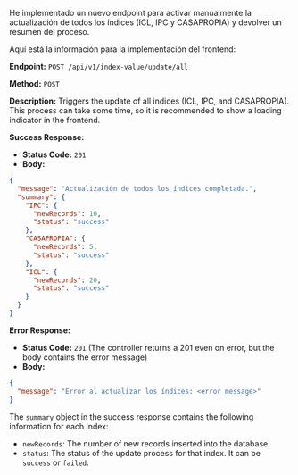 He implementado un nuevo endpoint para activar manualmente la actualización de todos los índices (ICL, IPC y CASAPROPIA) y devolver un resumen del proceso.

Aquí está la información para la implementación del frontend:

**Endpoint:** `POST /api/v1/index-value/update/all`

**Method:** `POST`

**Description:** Triggers the update of all indices (ICL, IPC, and CASAPROPIA). This process can take some time, so it is recommended to show a loading indicator in the frontend.

**Success Response:**

-   **Status Code:** `201`
-   **Body:**

```json
{
  "message": "Actualización de todos los índices completada.",
  "summary": {
    "IPC": {
      "newRecords": 10,
      "status": "success"
    },
    "CASAPROPIA": {
      "newRecords": 5,
      "status": "success"
    },
    "ICL": {
      "newRecords": 20,
      "status": "success"
    }
  }
}
```

**Error Response:**

-   **Status Code:** `201` (The controller returns a 201 even on error, but the body contains the error message)
-   **Body:**

```json
{
  "message": "Error al actualizar los índices: <error message>"
}
```

The `summary` object in the success response contains the following information for each index:

-   `newRecords`: The number of new records inserted into the database.
-   `status`: The status of the update process for that index. It can be `success` or `failed`.
